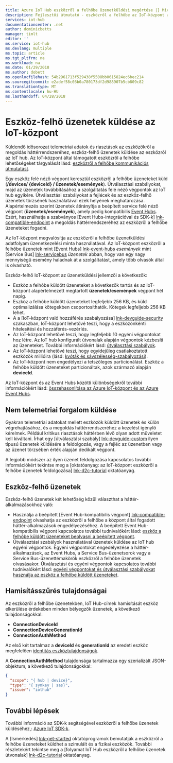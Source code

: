 ```yaml
---
title: Azure IoT Hub eszközről a felhőbe üzenetküldési megértése |} Microsoft Docs
description: Fejlesztői útmutató - eszközről a felhőbe az IoT-központ az üzenetküldési használata. A telemetriai adatokat, és nem telemtry adatok küldését, és üzeneteket a útválasztás használatával kapcsolatos adatokat tartalmaz.
services: iot-hub
documentationcenter: .net
author: dominicbetts
manager: timlt
editor: ''
ms.service: iot-hub
ms.devlang: multiple
ms.topic: article
ms.tgt_pltfrm: na
ms.workload: na
ms.date: 01/29/2018
ms.author: dobett
ms.openlocfilehash: 54b2961713f529438f5508bb0615824ec6bec214
ms.sourcegitcommit: e2adef58c03b0a780173df2d988907b5cb809c82
ms.translationtype: MT
ms.contentlocale: hu-HU
ms.lasthandoff: 04/28/2018
---
```

# <a name="send-device-to-cloud-messages-to-iot-hub"></a>Eszköz-felhő üzenetek küldése az IoT-központ

Küldendő idősorozat telemetriai adatok és riasztások az eszközökről a megoldás háttérrendszeréhez, eszköz-felhő üzenetek küldése az eszközről az IoT hub. Az IoT-központ által támogatott eszközről a felhőbe lehetőségeket tárgyalását lásd: [eszközről a felhőbe kommunikációs útmutatást][lnk-d2c-guidance].

Egy eszköz felé néző végpont keresztül eszközről a felhőbe üzeneteket küld (**/devices/ {deviceId} / üzenetek/események**). Útválasztási szabályokat, majd az üzenetek továbbításához a szolgáltatás felé néző végpontok az IoT hub egyikére. Útválasztási szabályokat a fejlécek és az eszköz-felhő üzenetek törzsének használatával ezek helyének meghatározása. Alapértelmezés szerint üzenetek átirányítja a beépített service felé néző végpont (**üzenetek/események**), amely pedig kompatibilis [Event Hubs][lnk-event-hubs]. Ezért, használhatja a szabványos [Event Hubs-integrációval és SDK-k] [ lnk-compatible-endpoint] a megoldás háttérrendszeréhez az eszközről a felhőbe üzeneteket fogadni.

Az IoT-központ megvalósítja az eszközről a felhőbe üzenetküldési adatfolyam üzenetkezelési minta használatával. Az IoT-központ eszközről a felhőbe üzenetek mint [Event Hubs] [ lnk-event-hubs] *események* mint [Service Bus] [ lnk-servicebus] *üzenetek* abban, hogy van egy nagy mennyiségű esemény haladnak át a szolgáltatást, amely több olvasók által is olvasható.

Eszköz-felhő IoT-központ az üzenetküldési jellemzői a következők:

* Eszköz a felhőbe küldött üzeneteket a következők tartós és az IoT-központ alapértelmezett megtartott **üzenetek/események** végpont hét napig.
* Eszköz a felhőbe küldött üzeneteket legfeljebb 256 KB, és küld optimalizálása kötegekben csoportosíthatók. Kötegek legfeljebb 256 KB lehet.
* A a [IoT-központ való hozzáférés szabályozása] [ lnk-devguide-security] szakaszban, IoT-központ lehetővé teszi, hogy a eszközönkénti hitelesítési és hozzáférés-vezérlés.
* Az IoT-központ lehetővé teszi, hogy legfeljebb 10 egyéni végpontokat hoz létre. Az IoT hub konfigurált útvonalak alapján végpontok kézbesíti az üzeneteket. További információkért lásd: [útválasztási szabályok](iot-hub-devguide-query-language.md#device-to-cloud-message-routes-query-expressions).
* Az IoT-központ lehetővé teszi, hogy egyidejűleg csatlakoztatott eszközök millióira (lásd: [kvóták és sávszélesség-szabályozási][lnk-quotas]).
* Az IoT-központ nem engedélyezi a tetszőleges particionálást. Eszköz a felhőbe küldött üzeneteket particionáltak, azok származó alapján **deviceId**.

Az IoT-központ és az Event Hubs közötti különbségekről további információkért lásd: [összehasonlítása az Azure IoT-központ és az Azure Event Hubs][lnk-comparison].

## <a name="send-non-telemetry-traffic"></a>Nem telemetriai forgalom küldése

Gyakran telemetriai adatokat mellett eszközök küldött üzenetek és külön végrehajtásához, és a megoldás háttérrendszeréhez a kezelést igénylő kérelmek. Például kritikus riasztások háttérben lévő olyan adott műveletet kell kiváltani. Írhat egy [útválasztási szabály] [ lnk-devguide-custom] ilyen típusú üzenetek küldésére a feldolgozás, vagy a fejléc az üzenetben vagy az üzenet törzsében érték alapján dedikált végpont.

A legjobb módszer az ilyen üzenet feldolgozása kapcsolatos további információkért tekintse meg a [oktatóanyag: az IoT-központ eszközről a felhőbe üzenetek feldolgozása] [ lnk-d2c-tutorial] oktatóanyag.

## <a name="route-device-to-cloud-messages"></a>Eszköz-felhő üzenetek

Eszköz-felhő üzenetek két lehetőség közül választhat a háttér-alkalmazásokhoz való:

* Használja a beépített [Event Hub-kompatibilis végpont] [ lnk-compatible-endpoint] olvashatja az eszközről a felhőbe a központ által fogadott háttér-alkalmazások engedélyezéséhez. A beépített Event Hub-kompatibilis végpont kapcsolatos további tudnivalókért lásd: [eszköz a felhőbe küldött üzeneteket beolvasni a beépített végpont][lnk-devguide-builtin].
* Útválasztási szabályok használatával üzenetek küldése az IoT hub egyéni végpontok. Egyéni végpontokat engedélyezése a háttér-alkalmazások, az Event Hubs, a Service Bus-üzenetsorok vagy a Service Bus-üzenettémakörök eszközről a felhőbe üzenetek olvasásakor. Útválasztási és egyéni végpontok kapcsolatos további tudnivalókért lásd: [egyéni végpontokat és útválasztási szabályokat használja az eszköz a felhőbe küldött üzeneteket][lnk-devguide-custom].

## <a name="anti-spoofing-properties"></a>Hamisításszűrés tulajdonságai

Az eszközről a felhőbe üzenetekben, IoT Hub-címek hamisítását eszköz elkerülése érdekében minden bélyegzők üzenetek, a következő tulajdonságokkal:

* **ConnectionDeviceId**
* **ConnectionDeviceGenerationId**
* **ConnectionAuthMethod**

Az első két tartalmaz a **deviceId** és **generationId** az eredeti eszköz megfelelően [identitás eszköztulajdonságok][lnk-device-properties].

A **ConnectionAuthMethod** tulajdonsága tartalmazza egy szerializált JSON-objektum, a következő tulajdonságokkal:

```json
{
  "scope": "{ hub | device}",
  "type": "{ symkey | sas}",
  "issuer": "iothub"
}
```

## <a name="next-steps"></a>További lépések

További információ az SDK-k segítségével eszközről a felhőbe üzenetek küldéséhez,: [Azure IoT SDK-k][lnk-sdks].

A [Ismerkedés] [ lnk-get-started] oktatóprogramok bemutatják a eszközről a felhőbe üzeneteket küldhet a szimulált és a fizikai eszközök. További részletekért tekintse meg a [folyamat IoT Hub eszközről a felhőbe üzenetek útvonalak] [ lnk-d2c-tutorial] oktatóanyag.

[lnk-devguide-builtin]: iot-hub-devguide-messages-read-builtin.md
[lnk-devguide-custom]: iot-hub-devguide-messages-read-custom.md
[lnk-comparison]: iot-hub-compare-event-hubs.md
[lnk-d2c-guidance]: iot-hub-devguide-d2c-guidance.md
[lnk-get-started]: iot-hub-get-started.md

[lnk-event-hubs]: http://azure.microsoft.com/documentation/services/event-hubs/
[lnk-servicebus]: http://azure.microsoft.com/documentation/services/service-bus/
[lnk-quotas]: iot-hub-devguide-quotas-throttling.md
[lnk-sdks]: iot-hub-devguide-sdks.md
[lnk-compatible-endpoint]: iot-hub-devguide-messages-read-builtin.md
[lnk-device-properties]: iot-hub-devguide-identity-registry.md#device-identity-properties
[lnk-devguide-security]: iot-hub-devguide-security.md
[lnk-d2c-tutorial]: iot-hub-csharp-csharp-process-d2c.md
